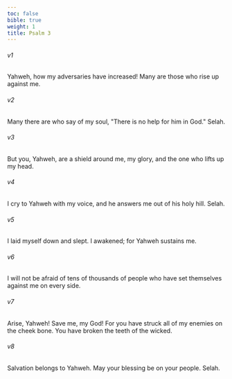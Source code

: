 ```yaml
---
toc: false
bible: true
weight: 1
title: Psalm 3
---
```




###### v1 
Yahweh, how my adversaries have increased! Many are those who rise up against me. 

###### v2 
Many there are who say of my soul, "There is no help for him in God." Selah. 

###### v3 
But you, Yahweh, are a shield around me, my glory, and the one who lifts up my head. 

###### v4 
I cry to Yahweh with my voice, and he answers me out of his holy hill. Selah. 

###### v5 
I laid myself down and slept. I awakened; for Yahweh sustains me. 

###### v6 
I will not be afraid of tens of thousands of people who have set themselves against me on every side. 

###### v7 
Arise, Yahweh! Save me, my God! For you have struck all of my enemies on the cheek bone. You have broken the teeth of the wicked. 

###### v8 
Salvation belongs to Yahweh. May your blessing be on your people. Selah.
